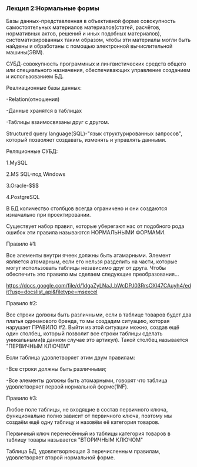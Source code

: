 ### Лекция 2:Нормальные формы

Базы данных-представленная в объективной форме совокупность самостоятельных материалов материалов(статей, расчётов, нормативных актов, решений и иных подобных материалов), систематизированных таким образом, чтобы эти материалы могли быть найдены и обработаны с помощью электронной вычислительной машины(ЭВМ).

СУБД-совокупность программных и лингвистических средств общего или специального назначения, обеспечивающих управление созданием и использованием БД.

Реалиационные базы данных:

-Relation(отношения)

-Данные хранятся в таблицах

-Таблицы взаимосвязаны друг с другом.

Structured query language(SQL)-"язык структурированных запросов", который позволяет создавать, изменять и управлять данными.

Реляционные СУБД:

1.MySQL 

2.MS SQL-под Windows

3.Oracle-$$$

4.PostgreSQL

В БД количество столбцов всегда ограничено и они создаются изначально при проектировании.

Существует набор правил, которые уберегают нас от подобного рода ошибок эти правила называются НОРМАЛЬНЫМИ ФОРМАМИ.

Правило #1:

Все элементы внутри ячеек должны быть атамарными.  Элемент является атомарным, если его нельзя разделить на части, которые могут использовать таблицы независимо друг от друга.  Чтобы обеспечить это правило мы сделаем следующие преобразования...

https://docs.google.com/file/d/1dgaZyLNaJ_bWcDPJ03RrsOXl47CAuyh4/edit?usp=docslist_api&filetype=msexcel

Правило #2:

Все строки должны быть различными, если в таблице товаров будет два платья одинакового бренда, то мы создадим ситуацию, которая нарушает ПРАВИЛО #2. Выйти из этой ситуации можно, создав ещё один столбец, который позволит все строки таблицы сделать уникальными(в данном случае это артикул).
Такой столбец называется "ПЕРВИЧНЫМ КЛЮЧЕМ"

Если таблица удовлетворяет этим двум правилам:

-Все строки должны быть различными;

-Все элементы должны быть атомарными, говорят что таблица удовлетворяет первой нормальной форме(1NF).

Правило #3:

Любое поле таблицы, не входящие в состав первичного ключа, функционально полно зависит от первичного ключа, поэтому мы создаём ещё одну таблицу и назовём её категория товаров.

Первичный ключ перенесённый из таблицы категория товаров в таблицу товары называется "ВТОРИЧНЫМ КЛЮЧОМ"

Таблица БД, удовлетворяющая 3 перечисленным правилам, удовлетворяет второй нормальной форме.
